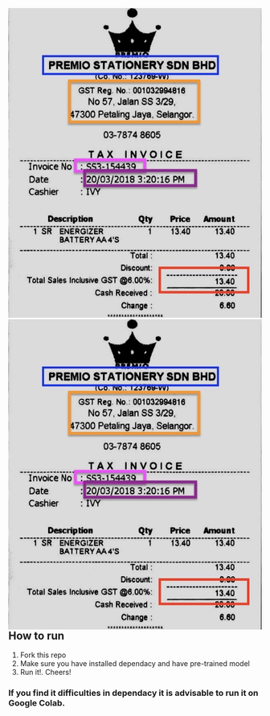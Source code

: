 ![](X51005621482.jpeg)
<img src="X51005621482.jpeg"
     alt="Key Invoice Parameter Extraction "
     style="float: right; " />
## How to run

1. Fork this repo
2. Make sure you have installed dependacy and have pre-trained model 
3. Run it!. Cheers!

### If you find it difficulties in dependacy it is advisable to run it on Google Colab. 

